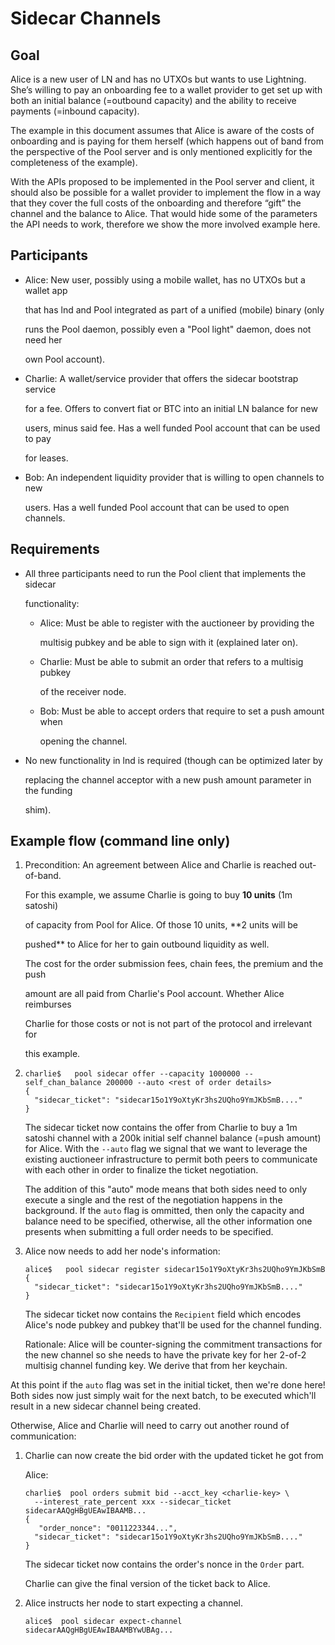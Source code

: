 # Sidecar Channels

## Goal

Alice is a new user of LN and has no UTXOs but wants to use Lightning. She’s willing to pay an onboarding fee to a wallet provider to get set up with both an initial balance \(=outbound capacity\) and the ability to receive payments \(=inbound capacity\).

The example in this document assumes that Alice is aware of the costs of onboarding and is paying for them herself \(which happens out of band from the perspective of the Pool server and is only mentioned explicitly for the completeness of the example\).

With the APIs proposed to be implemented in the Pool server and client, it should also be possible for a wallet provider to implement the flow in a way that they cover the full costs of the onboarding and therefore “gift” the channel and the balance to Alice. That would hide some of the parameters the API needs to work, therefore we show the more involved example here.

## Participants

* Alice: New user, possibly using a mobile wallet, has no UTXOs but a wallet app

  that has lnd and Pool integrated as part of a unified \(mobile\) binary \(only

  runs the Pool daemon, possibly even a "Pool light" daemon, does not need her

  own Pool account\).

* Charlie: A wallet/service provider that offers the sidecar bootstrap service

  for a fee. Offers to convert fiat or BTC into an initial LN balance for new

  users, minus said fee. Has a well funded Pool account that can be used to pay

  for leases.

* Bob: An independent liquidity provider that is willing to open channels to new

  users. Has a well funded Pool account that can be used to open channels.

## Requirements

* All three participants need to run the Pool client that implements the sidecar

  functionality:

  * Alice: Must be able to register with the auctioneer by providing the

    multisig pubkey and be able to sign with it \(explained later on\).

  * Charlie: Must be able to submit an order that refers to a multisig pubkey

    of the receiver node.

  * Bob: Must be able to accept orders that require to set a push amount when

    opening the channel.

* No new functionality in lnd is required \(though can be optimized later by

  replacing the channel acceptor with a new push amount parameter in the funding

  shim\).

## Example flow \(command line only\)

1. Precondition: An agreement between Alice and Charlie is reached out-of-band.

   For this example, we assume Charlie is going to buy **10 units** \(1m satoshi\)

   of capacity from Pool for Alice. Of those 10 units, \*\*2 units will be

   pushed\*\* to Alice for her to gain outbound liquidity as well.

   The cost for the order submission fees, chain fees, the premium and the push

   amount are all paid from Charlie's Pool account. Whether Alice reimburses

   Charlie for those costs or not is not part of the protocol and irrelevant for

   this example.

2. ```text
   charlie$   pool sidecar offer --capacity 1000000 --self_chan_balance 200000 --auto <rest of order details>
   {
     "sidecar_ticket": "sidecar15o1Y9oXtyKr3hs2UQho9YmJKbSmB...."
   }
   ```

   The sidecar ticket now contains the offer from Charlie to buy a 1m satoshi channel with a 200k initial self channel balance \(=push amount\) for Alice. With the `--auto` flag we signal that we want to leverage the existing auctioneer infrastructure to permit both peers to communicate with each other in order to finalize the ticket negotiation.

   The addition of this "auto" mode means that both sides need to only execute a single and the rest of the negotiation happens in the background. If the `auto` flag is ommitted, then only the capacity and balance need to be specified, otherwise, all the other information one presents when submitting a full order needs to be specified.

3. Alice now needs to add her node's information:

   ```text
   alice$   pool sidecar register sidecar15o1Y9oXtyKr3hs2UQho9YmJKbSmB
   { 
     "sidecar_ticket": "sidecar15o1Y9oXtyKr3hs2UQho9YmJKbSmB...."
   }
   ```

   The sidecar ticket now contains the `Recipient` field which encodes Alice's node pubkey and pubkey that'll be used for the channel funding.

   Rationale: Alice will be counter-signing the commitment transactions for the new channel so she needs to have the private key for her 2-of-2 multisig channel funding key. We derive that from her keychain.

At this point if the `auto` flag was set in the initial ticket, then we're done here! Both sides now just simply wait for the next batch, to be executed which'll result in a new sidecar channel being created.

Otherwise, Alice and Charlie will need to carry out another round of communication:

1. Charlie can now create the bid order with the updated ticket he got from

   Alice:

   ```text
   charlie$  pool orders submit bid --acct_key <charlie-key> \
     --interest_rate_percent xxx --sidecar_ticket  sidecarAAQgHBgUEAwIBAAMB...
   {
      "order_nonce": "0011223344...",
     "sidecar_ticket": "sidecar15o1Y9oXtyKr3hs2UQho9YmJKbSmB...."
   }
   ```

   The sidecar ticket now contains the order's nonce in the `Order` part.

   Charlie can give the final version of the ticket back to Alice.

2. Alice instructs her node to start expecting a channel.

   ```text
   alice$  pool sidecar expect-channel sidecarAAQgHBgUEAwIBAAMBYwUBAg...
   ```

